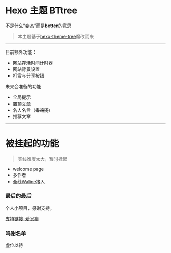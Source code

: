 # Hexo 主题 BTtree

不是什么“~~变态~~”而是**better**的意思 

>本主题基于[hexo-theme-tree](https://github.com/wujun234/hexo-theme-tree)魔改而来

---
目前额外功能：
- 网站存活时间计时器
- 网站背景设置
- 打赏与分享按钮

未来会准备的功能
- 全局提示
- 置顶文章
- 名人名言（~~毒鸡汤~~）
- 推荐文章

---
# **被挂起的功能**

>实线难度太大，暂时挂起

- welcome page 
- 多作者
- 全线[Waline](https://waline.js.org/)接入


### 最后的最后

个人小项目，感谢支持。

[支持链接-爱发癫](https://afdian.net/a/awaae001)

### 鸣谢名单

虚位以待
